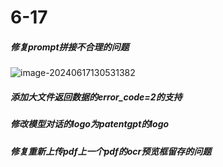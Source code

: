 # 6-17

##### 修复prompt拼接不合理的问题

![image-20240617130531382](../assets/image-20240617130531382.png)



##### 添加大文件返回数据的error_code=2的支持



##### 修改模型对话的logo为patentgpt的logo



##### 修复重新上传pdf上一个pdf的ocr预览框留存的问题